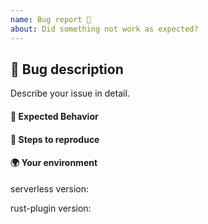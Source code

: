 ```yaml
---
name: Bug report 🐛
about: Did something not work as expected?
---
```


<!-- Please search existing issues to avoid creating duplicates. -->

## 🐛 Bug description

Describe your issue in detail.

#### 🤔 Expected Behavior

<!-- What should have happened? -->

#### 👟 Steps to reproduce

<!-- Clear steps describing how to reproduce the issue, including commands and flags run. If you are seeing an error, please include the full error message and back trace. -->

#### 🌍 Your environment

<!-- Include the relevant details of your environment. -->

serverless version:

rust-plugin version:
